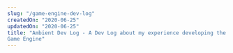 ```yaml
---
slug: "/game-engine-dev-log"
createdOn: "2020-06-25"
updatedOn: "2020-06-25"
title: "Ambient Dev Log - A Dev Log about my experience developing the Ambient
Game Engine"
---
```

